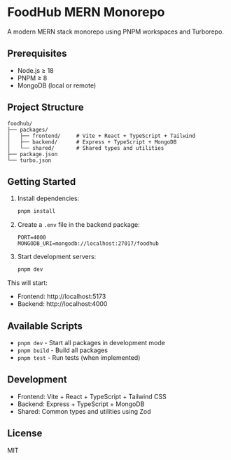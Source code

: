 # FoodHub MERN Monorepo

A modern MERN stack monorepo using PNPM workspaces and Turborepo.

## Prerequisites

- Node.js ≥ 18
- PNPM ≥ 8
- MongoDB (local or remote)

## Project Structure

```
foodhub/
├── packages/
│   ├── frontend/     # Vite + React + TypeScript + Tailwind
│   ├── backend/      # Express + TypeScript + MongoDB
│   └── shared/       # Shared types and utilities
├── package.json
└── turbo.json
```

## Getting Started

1. Install dependencies:
   ```bash
   pnpm install
   ```

2. Create a `.env` file in the backend package:
   ```
   PORT=4000
   MONGODB_URI=mongodb://localhost:27017/foodhub
   ```

3. Start development servers:
   ```bash
   pnpm dev
   ```

This will start:
- Frontend: http://localhost:5173
- Backend: http://localhost:4000

## Available Scripts

- `pnpm dev` - Start all packages in development mode
- `pnpm build` - Build all packages
- `pnpm test` - Run tests (when implemented)

## Development

- Frontend: Vite + React + TypeScript + Tailwind CSS
- Backend: Express + TypeScript + MongoDB
- Shared: Common types and utilities using Zod

## License

MIT